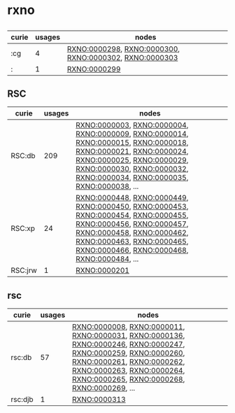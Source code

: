 # rxno

## 

| curie   |   usages | nodes                                                                                                                                                                                                              |
|---------|----------|--------------------------------------------------------------------------------------------------------------------------------------------------------------------------------------------------------------------|
| :cg     |        4 | [RXNO:0000298](https://bioregistry.io/RXNO:0000298), [RXNO:0000300](https://bioregistry.io/RXNO:0000300), [RXNO:0000302](https://bioregistry.io/RXNO:0000302), [RXNO:0000303](https://bioregistry.io/RXNO:0000303) |
| :       |        1 | [RXNO:0000299](https://bioregistry.io/RXNO:0000299)                                                                                                                                                                |

## RSC

| curie   |   usages | nodes                                                                                                                                                                                                                                                                                                                                                                                                                                                                                                                                                                                                                                                                                                                                                                                                                          |
|---------|----------|--------------------------------------------------------------------------------------------------------------------------------------------------------------------------------------------------------------------------------------------------------------------------------------------------------------------------------------------------------------------------------------------------------------------------------------------------------------------------------------------------------------------------------------------------------------------------------------------------------------------------------------------------------------------------------------------------------------------------------------------------------------------------------------------------------------------------------|
| RSC:db  |      209 | [RXNO:0000003](https://bioregistry.io/RXNO:0000003), [RXNO:0000004](https://bioregistry.io/RXNO:0000004), [RXNO:0000009](https://bioregistry.io/RXNO:0000009), [RXNO:0000014](https://bioregistry.io/RXNO:0000014), [RXNO:0000015](https://bioregistry.io/RXNO:0000015), [RXNO:0000018](https://bioregistry.io/RXNO:0000018), [RXNO:0000021](https://bioregistry.io/RXNO:0000021), [RXNO:0000024](https://bioregistry.io/RXNO:0000024), [RXNO:0000025](https://bioregistry.io/RXNO:0000025), [RXNO:0000029](https://bioregistry.io/RXNO:0000029), [RXNO:0000030](https://bioregistry.io/RXNO:0000030), [RXNO:0000032](https://bioregistry.io/RXNO:0000032), [RXNO:0000034](https://bioregistry.io/RXNO:0000034), [RXNO:0000035](https://bioregistry.io/RXNO:0000035), [RXNO:0000038](https://bioregistry.io/RXNO:0000038), ... |
| RSC:xp  |       24 | [RXNO:0000448](https://bioregistry.io/RXNO:0000448), [RXNO:0000449](https://bioregistry.io/RXNO:0000449), [RXNO:0000450](https://bioregistry.io/RXNO:0000450), [RXNO:0000453](https://bioregistry.io/RXNO:0000453), [RXNO:0000454](https://bioregistry.io/RXNO:0000454), [RXNO:0000455](https://bioregistry.io/RXNO:0000455), [RXNO:0000456](https://bioregistry.io/RXNO:0000456), [RXNO:0000457](https://bioregistry.io/RXNO:0000457), [RXNO:0000458](https://bioregistry.io/RXNO:0000458), [RXNO:0000462](https://bioregistry.io/RXNO:0000462), [RXNO:0000463](https://bioregistry.io/RXNO:0000463), [RXNO:0000465](https://bioregistry.io/RXNO:0000465), [RXNO:0000466](https://bioregistry.io/RXNO:0000466), [RXNO:0000468](https://bioregistry.io/RXNO:0000468), [RXNO:0000484](https://bioregistry.io/RXNO:0000484), ... |
| RSC:jrw |        1 | [RXNO:0000201](https://bioregistry.io/RXNO:0000201)                                                                                                                                                                                                                                                                                                                                                                                                                                                                                                                                                                                                                                                                                                                                                                            |

## rsc

| curie   |   usages | nodes                                                                                                                                                                                                                                                                                                                                                                                                                                                                                                                                                                                                                                                                                                                                                                                                                          |
|---------|----------|--------------------------------------------------------------------------------------------------------------------------------------------------------------------------------------------------------------------------------------------------------------------------------------------------------------------------------------------------------------------------------------------------------------------------------------------------------------------------------------------------------------------------------------------------------------------------------------------------------------------------------------------------------------------------------------------------------------------------------------------------------------------------------------------------------------------------------|
| rsc:db  |       57 | [RXNO:0000008](https://bioregistry.io/RXNO:0000008), [RXNO:0000011](https://bioregistry.io/RXNO:0000011), [RXNO:0000031](https://bioregistry.io/RXNO:0000031), [RXNO:0000136](https://bioregistry.io/RXNO:0000136), [RXNO:0000246](https://bioregistry.io/RXNO:0000246), [RXNO:0000247](https://bioregistry.io/RXNO:0000247), [RXNO:0000259](https://bioregistry.io/RXNO:0000259), [RXNO:0000260](https://bioregistry.io/RXNO:0000260), [RXNO:0000261](https://bioregistry.io/RXNO:0000261), [RXNO:0000262](https://bioregistry.io/RXNO:0000262), [RXNO:0000263](https://bioregistry.io/RXNO:0000263), [RXNO:0000264](https://bioregistry.io/RXNO:0000264), [RXNO:0000265](https://bioregistry.io/RXNO:0000265), [RXNO:0000268](https://bioregistry.io/RXNO:0000268), [RXNO:0000269](https://bioregistry.io/RXNO:0000269), ... |
| rsc:djb |        1 | [RXNO:0000313](https://bioregistry.io/RXNO:0000313)                                                                                                                                                                                                                                                                                                                                                                                                                                                                                                                                                                                                                                                                                                                                                                            |

